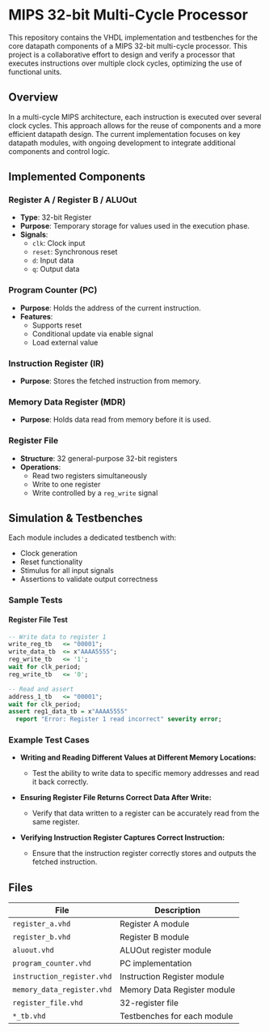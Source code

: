 # MIPS 32-bit Multi-Cycle Processor

This repository contains the VHDL implementation and testbenches for the core datapath components of a MIPS 32-bit multi-cycle processor. This project is a collaborative effort to design and verify a processor that executes instructions over multiple clock cycles, optimizing the use of functional units.

## Overview

In a multi-cycle MIPS architecture, each instruction is executed over several clock cycles. This approach allows for the reuse of components and a more efficient datapath design. The current implementation focuses on key datapath modules, with ongoing development to integrate additional components and control logic.

## Implemented Components

### Register A / Register B / ALUOut
- **Type**: 32-bit Register
- **Purpose**: Temporary storage for values used in the execution phase.
- **Signals**:
  - `clk`: Clock input
  - `reset`: Synchronous reset
  - `d`: Input data
  - `q`: Output data

### Program Counter (PC)
- **Purpose**: Holds the address of the current instruction.
- **Features**:
  - Supports reset
  - Conditional update via enable signal
  - Load external value

### Instruction Register (IR)
- **Purpose**: Stores the fetched instruction from memory.

### Memory Data Register (MDR)
- **Purpose**: Holds data read from memory before it is used.

### Register File
- **Structure**: 32 general-purpose 32-bit registers
- **Operations**:
  - Read two registers simultaneously
  - Write to one register
  - Write controlled by a `reg_write` signal

## Simulation & Testbenches

Each module includes a dedicated testbench with:

- Clock generation
- Reset functionality
- Stimulus for all input signals
- Assertions to validate output correctness

### Sample Tests

#### Register File Test
```vhdl
-- Write data to register 1
write_reg_tb   <= "00001";
write_data_tb  <= x"AAAA5555";
reg_write_tb   <= '1';
wait for clk_period;
reg_write_tb   <= '0';

-- Read and assert
address_1_tb   <= "00001";
wait for clk_period;
assert reg1_data_tb = x"AAAA5555"
  report "Error: Register 1 read incorrect" severity error;
```
### Example Test Cases

- **Writing and Reading Different Values at Different Memory Locations:**
  - Test the ability to write data to specific memory addresses and read it back correctly.
  
- **Ensuring Register File Returns Correct Data After Write:**
  - Verify that data written to a register can be accurately read from the same register.
  
- **Verifying Instruction Register Captures Correct Instruction:**
  - Ensure that the instruction register correctly stores and outputs the fetched instruction.

## Files

| File                        | Description                          |
|-----------------------------|--------------------------------------|
| `register_a.vhd`            | Register A module                    |
| `register_b.vhd`            | Register B module                    |
| `aluout.vhd`                | ALUOut register module               |
| `program_counter.vhd`       | PC implementation                    |
| `instruction_register.vhd`  | Instruction Register module          |
| `memory_data_register.vhd`  | Memory Data Register module          |
| `register_file.vhd`         | 32-register file                     |
| `*_tb.vhd`                  | Testbenches for each module          |

